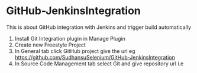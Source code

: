 # GitHub-JenkinsIntegration
This is about GitHub integration with Jenkins and trigger build automatically

1. Install Git Integration plugin in Manage Plugin
2. Create new Freestyle Project
3. In General tab click GitHub project give the url eg https://github.com/SudhansuSelenium/GitHub-JenkinsIntegration
4. In Source Code Management tab select Git and give repository url i.e
